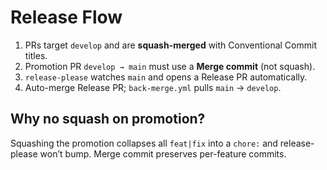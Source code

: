 # Release Flow

1. PRs target `develop` and are **squash-merged** with Conventional Commit titles.
2. Promotion PR `develop → main` must use a **Merge commit** (not squash).
3. `release-please` watches `main` and opens a Release PR automatically.
4. Auto-merge Release PR; `back-merge.yml` pulls `main` → `develop`.

## Why no squash on promotion?
Squashing the promotion collapses all `feat|fix` into a `chore:` and release-please won’t bump. Merge commit preserves per-feature commits.
